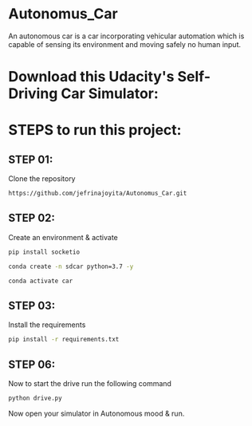 # Autonomus_Car

An autonomous car is a car incorporating vehicular automation which is capable of sensing its environment and moving safely no human input.


# Download this Udacity's Self-Driving Car Simulator:


# STEPS to run this project:

## STEP 01: 
Clone the repository

```bash
https://github.com/jefrinajoyita/Autonomus_Car.git
```

## STEP 02: 
Create an environment & activate

```bash
pip install socketio
```

```bash
conda create -n sdcar python=3.7 -y
```
```bash
conda activate car
```

## STEP 03: 
Install the requirements


```bash
pip install -r requirements.txt
```

## STEP 06: 
Now to start the drive run the following command

```bash
python drive.py
```

Now open your simulator in Autonomous mood & run.

```

